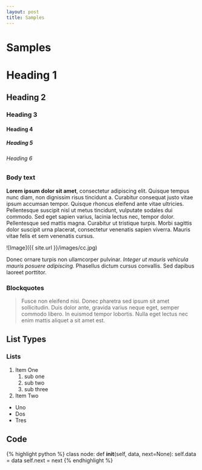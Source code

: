 ```yaml
---
layout: post
title: Samples
---
```


# Samples 

# Heading 1

## Heading 2

### Heading 3

#### Heading 4

##### Heading 5

###### Heading 6

### Body text

**Lorem ipsum dolor sit amet**, consectetur adipiscing elit. Quisque tempus nunc diam, non dignissim risus tincidunt a. Curabitur consequat justo vitae ipsum accumsan tempor. Quisque rhoncus eleifend ante vitae ultricies. Pellentesque suscipit nisl ut metus tincidunt, vulputate sodales dui commodo. Sed eget sapien varius, lacinia lectus nec, tempor dolor. Pellentesque sed mattis magna. Curabitur ut tristique turpis. Morbi sagittis dolor suscipit urna placerat, consectetur venenatis sapien viverra. Mauris vitae felis et sem venenatis cursus.


![Image]({{ site.url }}/images/cc.jpg)


Donec ornare turpis non ullamcorper pulvinar. *Integer ut mauris vehicula mauris posuere adipiscing.* Phasellus dictum cursus convallis. Sed dapibus laoreet porttitor.

### Blockquotes

> Fusce non eleifend nisi. Donec pharetra sed ipsum sit amet sollicitudin. Duis dolor ante, gravida varius neque eget, semper commodo libero. In euismod tempor lobortis. Nulla eget lectus nec enim mattis aliquet a sit amet est.

## List Types

### Lists

1. Item One
   1. sub one
   2. sub two
   3. sub three
2. Item Two

* Uno
* Dos
* Tres



## Code 

{% highlight python %}
class node:
	def __init__(self, data, next=None):
		self.data = data
		self.next = next
{% endhighlight %}
